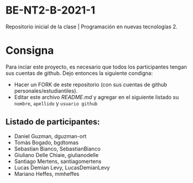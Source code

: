 # BE-NT2-B-2021-1
Repositorio inicial de la clase | Programación en nuevas tecnologías 2.

# Consigna

Para inciar este proyecto, es necesario que todos los participantes tengan sus cuentas de github. Dejo entonces la siguiente condigna:

- Hacer un FORK de este repositorio (con sus cuentas de github personales/estudiantiles).
- Editar este archivo *README.md* y agregar en el siguiente listado su `nombre`, `apellido` y `usuario github`


## Listado de participantes:

- Daniel Guzman, dguzman-ort
- Tomás Bogado, bgdtomas
- Sebastian Bianco, SebastianBianco
- Giuliano Delle Chiaie, giulianodelle
- Santiago Mertens, santiagomertens
- Lucas Demian Levy, LucasDemianLevy
- Mariano Heffes, mmheffes
